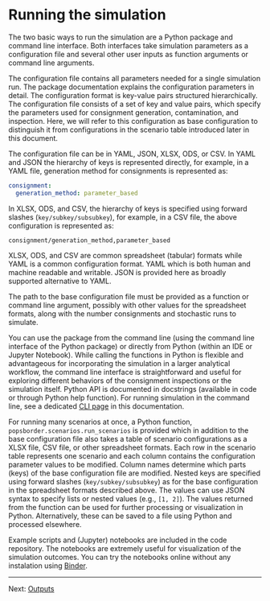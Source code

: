 # Running the simulation

The two basic ways to run the simulation are a Python package and command line interface. Both interfaces take simulation parameters as a configuration file and several other user inputs as function arguments or command line arguments.

The configuration file contains all parameters needed for a single simulation run. The package documentation explains the configuration parameters in detail. The configuration format is key-value pairs structured
hierarchically. The configuration file consists of a set of key and value pairs, which specify the parameters used for consignment generation, contamination, and inspection.
Here, we will refer to this configuration as base configuration to distinguish it from configurations in the scenario table introduced later in this document.

The configuration file can be in YAML, JSON, XLSX, ODS, or CSV. In YAML and JSON the hierarchy of keys is represented directly, for example, in a YAML file, generation method for consignments is represented as:

```yaml
consignment:
  generation_method: parameter_based
```

In XLSX, ODS, and CSV, the hierarchy of keys is specified using forward slashes (`key/subkey/subsubkey`), for example, in a CSV file, the above configuration is represented as:


```csv
consignment/generation_method,parameter_based
```

XLSX, ODS, and CSV are common spreadsheet (tabular) formats while YAML is a common configuration format.
YAML which is both human and machine readable and writable. JSON is provided here as broadly supported alternative to YAML.

The path to the base configuration file must be provided as a function or command line argument, possibly with other values for the spreadsheet formats, along with the number consignments and stochastic runs to simulate.

You can use the package from the command line (using the command line interface
of the Python package) or directly from Python (within an IDE or Jupyter Notebook).
While calling the functions in Python is flexible and advantageous for incorporating the simulation in a larger analytical workflow, the command line interface is straightforward and useful for exploring different behaviors of the consignment inspections or the simulation itself.
Python API is documented in docstrings (available in code or through Python help function). For running simulation in the command line,
see a dedicated [CLI page](cli.md) in this documentation.

For running many scenarios at once, a Python function, `popsborder.scenarios.run_scenarios` is provided which in addition to the base configuration file also takes a table of scenario configurations as a XLSX file, CSV file, or other spreadsheet formats. Each row in the scenario table represents one scenario and each column contains the configuration parameter values to be modified. Column names determine which parts (keys) of the base configuration file are modified. Nested keys are specified using forward slashes (`key/subkey/subsubkey`) as for the base configuration in the spreadsheet formats described above. The values can use JSON syntax to specify lists or nested values (e.g., `[1, 2]`). The values returned from the function can be used for further processing or visualization in Python. Alternatively, these can be saved to a file using Python and processed elsewhere.

Example scripts and (Jupyter) notebooks are included in the code repository.
The notebooks are extremely useful for visualization of the simulation outcomes.
You can try the notebooks online without any instalation using [Binder](binder.md).

---

Next: [Outputs](outputs.md)
